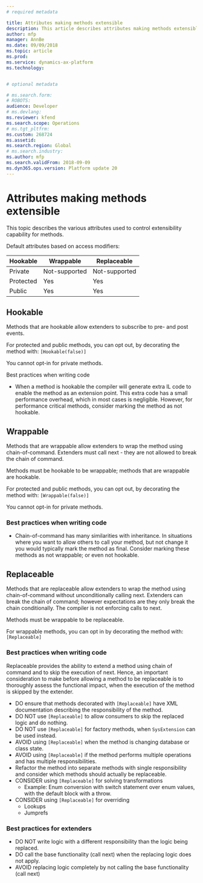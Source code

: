 ```yaml
---
# required metadata

title: Attributes making methods extensible
description: This article describes attributes making methods extensible.
author: mfp
manager: AnnBe
ms.date: 09/09/2018
ms.topic: article
ms.prod: 
ms.service: dynamics-ax-platform
ms.technology: 


# optional metadata

# ms.search.form: 
# ROBOTS: 
audience: Developer
# ms.devlang: 
ms.reviewer: kfend
ms.search.scope: Operations
# ms.tgt_pltfrm: 
ms.custom: 268724
ms.assetid: 
ms.search.region: Global
# ms.search.industry: 
ms.author: mfp
ms.search.validFrom: 2018-09-09
ms.dyn365.ops.version: Platform update 20
---
```


# Attributes making methods extensible

This topic describes the various attributes used to control extensibility capability for methods.

Default attributes based on access modifiers:

|Hookable |	Wrappable |	Replaceable |
|---------|----------|-----------|
| Private |	Not-supported |	Not-supported |	Not-supported |
| Protected |	Yes |	Yes |	No |
| Public | Yes |	Yes |	No |

## Hookable
Methods that are hookable allow extenders to subscribe to pre- and post events.

For protected and public methods, you can opt out, by decorating the method with:
```[Hookable(false)]```

You cannot opt-in for private methods.

Best practices when writing code
+ When a method is hookable the compiler will generate extra IL code to enable the method as an extension point. This extra code has a small performance overhead, which in most cases is negligible. However, for performance critical methods, consider marking the method as not hookable.

## Wrappable
Methods that are wrappable allow extenders to wrap the method using chain-of-command. Extenders must call next - they are not allowed to break the chain of command.

Methods must be hookable to be wrappable; methods that are wrappable are hookable.

For protected and public methods, you can opt out, by decorating the method with:
```[Wrappable(false)]```

You cannot opt-in for private methods.

### Best practices when writing code
+ Chain-of-command has many similarities with inheritance. In situations where you want to allow others to call your method, but not change it you would typically mark the method as final. Consider marking these methods as not wrappable; or even not hookable.

## Replaceable 
Methods that are replaceable allow extenders to wrap the method using chain-of-command without unconditionally calling next. Extenders can break the chain of command; however expectations are they only break the chain conditionally. The compiler is not enforcing calls to next.

Methods must be wrappable to be replaceable.

For wrappable methods, you can opt in by decorating the method with:
```[Replaceable]```

### Best practices when writing code
Replaceable provides the ability to extend a method using chain of command and to skip the execution of next. Hence, an important consideration to make before allowing a method to be replaceable is to thoroughly assess the functional impact, when the execution of the method is skipped by the extender.
			
+ DO ensure that methods decorated with ```[Replaceable]``` have XML documentation describing the responsibility of the method.
+ DO NOT use ```[Replaceable]``` to allow consumers to skip the replaced logic and do nothing.
+ DO NOT use ```[Replaceable]``` for factory methods, when ```SysExtension``` can be used instead.
+ AVOID using ```[Replaceable]``` when the method is changing database or class state.
+ AVOID using ```[Replaceable]``` if the method performs multiple operations and has multiple responsibilities.
+ Refactor the method into separate methods with single responsibility and consider which methods should actually be replaceable.
+ CONSIDER using ```[Replaceable]``` for solving transformations
  - Example: Enum conversion with switch statement over enum values, with the default block with a throw.
+ CONSIDER using ```[Replaceable]``` for overriding 
  - Lookups
  - Jumprefs

### Best practices for extenders
+ DO NOT write logic with a different responsibility than the logic being replaced.
+ DO call the base functionality (call next) when the replacing logic does not apply.
+ AVOID replacing logic completely by not calling the base functionality (call next)

